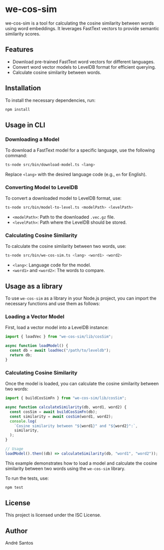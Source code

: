 # we-cos-sim

we-cos-sim is a tool for calculating the cosine similarity between words using word embeddings. It leverages FastText vectors to provide semantic similarity scores.

## Features

- Download pre-trained FastText word vectors for different languages.
- Convert word vector models to LevelDB format for efficient querying.
- Calculate cosine similarity between words.

## Installation

To install the necessary dependencies, run:

```bash
npm install
```

## Usage in CLI

### Downloading a Model

To download a FastText model for a specific language, use the following command:

```bash
ts-node src/bin/download-model.ts <lang>
```

Replace `<lang>` with the desired language code (e.g., `en` for English).

### Converting Model to LevelDB

To convert a downloaded model to LevelDB format, use:

```bash
ts-node src/bin/model-to-level.ts <modelPath> <levelPath>
```

- `<modelPath>`: Path to the downloaded `.vec.gz` file.
- `<levelPath>`: Path where the LevelDB should be stored.

### Calculating Cosine Similarity

To calculate the cosine similarity between two words, use:

```bash
ts-node src/bin/we-cos-sim.ts <lang> <word1> <word2>
```

- `<lang>`: Language code for the model.
- `<word1>` and `<word2>`: The words to compare.

## Usage as a library

To use `we-cos-sim` as a library in your Node.js project, you can import the necessary functions and use them as follows:

### Loading a Vector Model

First, load a vector model into a LevelDB instance:

```typescript
import { loadVec } from "we-cos-sim/lib/cosSim";

async function loadModel() {
  const db = await loadVec("/path/to/leveldb");
  return db;
}
```

### Calculating Cosine Similarity

Once the model is loaded, you can calculate the cosine similarity between two words:

```typescript
import { buildCosSimFn } from "we-cos-sim/lib/cosSim";

async function calculateSimilarity(db, word1, word2) {
  const cosSim = await buildCosSimFn(db);
  const similarity = await cosSim(word1, word2);
  console.log(
    `Cosine similarity between "${word1}" and "${word2}":`,
    similarity,
  );
}

// Usage
loadModel().then((db) => calculateSimilarity(db, "word1", "word2"));
```

This example demonstrates how to load a model and calculate the cosine similarity between two words using the `we-cos-sim` library.

To run the tests, use:

```bash
npm test
```

## License

This project is licensed under the ISC License.

## Author

André Santos
